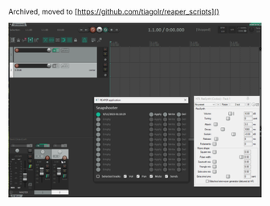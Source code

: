 Archived, moved to [https://github.com/tiagolr/reaper_scripts]()

![snapshooter.gif](doc/snapshooter.gif)

